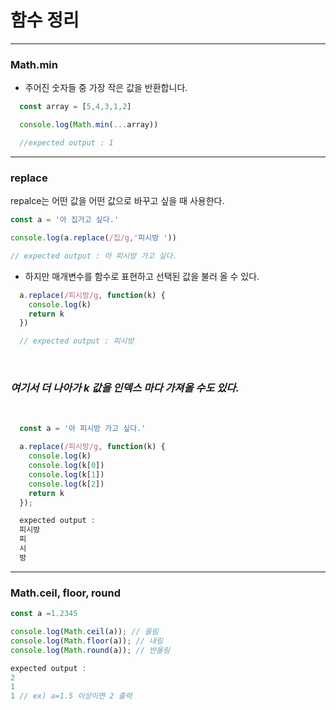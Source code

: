 # 함수 정리

***


### Math.min

- 주어진 숫자들 중 가장 작은 값을 반환합니다.

```javascript
  const array = [5,4,3,1,2]

  console.log(Math.min(...array))

  //expected output : 1
```

***

### replace

repalce는 어떤 값을 어떤 값으로 바꾸고 싶을 때 사용한다.

```javascript
const a = '아 집가고 싶다.'

console.log(a.replace(/집/g,'피시방 '))

// expected output : 아 피시방 가고 싶다.
```


- 하지만 매개변수를 함수로 표현하고 선택된 값을 불러 올 수 있다.


```javascript
  a.replace(/피시방/g, function(k) {
    console.log(k)
    return k
  })

  // expected output : 피시방
```

<br>

### *여기서 더 나아가 k 값을 인덱스 마다 가져올 수도 있다.*


<br>


```javascript
  const a = '아 피시방 가고 싶다.'

  a.replace(/피시방/g, function(k) {
    console.log(k)
    console.log(k[0])
    console.log(k[1])
    console.log(k[2])
    return k
  });

  expected output :
  피시방
  피
  시
  방
```


***


### Math.ceil, floor, round

```javascript
const a =1.2345

console.log(Math.ceil(a)); // 올림
console.log(Math.floor(a)); // 내림
console.log(Math.round(a)); // 반올림

expected output :
2
1
1 // ex) a=1.5 이상이면 2 출력
```
